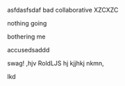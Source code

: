 asfdasfsdaf
bad
collaborative
XZCXZC

nothing going 

bothering me

accusedsaddd

swag!
,hjv
RoldLJS
hj
kjjhkj
nkmn,

lkd

